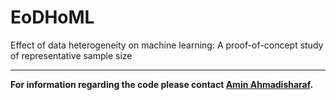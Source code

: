 # EoDHoML
Effect of data heterogeneity on machine learning: A proof-of-concept study of representative sample size

<hr>

__For information regarding the code please contact [Amin Ahmadisharaf](mailto:Ahmadish@ksu.edu).__
